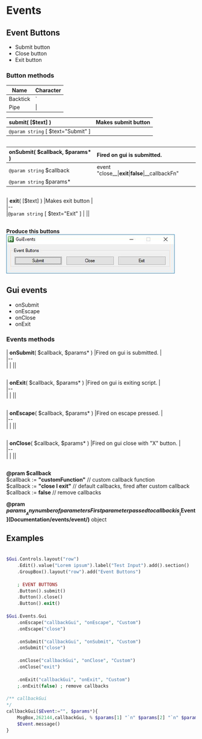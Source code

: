 # Events  

## Event Buttons  

* Submit button  
* Close button  
* Exit button  

### Button methods  
| Name     | Character |
| ---      | ---       |
| Backtick | `         |
| Pipe     | \|        |



| __submit__( [$text] )    |Makes submit button    |  
|:---    |:---    |  
|`@param string` [ $text="Submit" ]    |    |  

##  

| __onSubmit__( $callback, $params* )    |Fired on gui is submitted.    |  
|:---    |:---    |  
|`@param string` $callback    |event "close__\|__exit__\|__false__\|__callbackFn"    |  
|`@param string` $params*    |    |  

##  
##  

| __exit__( [$text] )    |Makes exit button    |  
|--  
|`@param string` [ $text="Exit" ]    |    ||  

##  

__Produce this buttons__  
![event-buttons](https://github.com/vilbur/ahk-vilgui/blob/master/Documentation/events/gui/eventn-buttons.jpeg?raw=true "Event buttons")  

## Gui events  

* onSubmit  
* onEscape  
* onClose  
* onExit  

### Events methods  


| __onSubmit__( $callback, $params* )    |Fired on gui is submitted.    |  
|--  
| |    ||  

##  

| __onExit__( $callback, $params* )    |Fired on gui is exiting script.    |  
|--  
| |    ||  

##  

| __onEscape__( $callback, $params* )    |Fired on escape pressed.    |  
|--  
| |    ||  

##  

| __onClose__( $callback, $params* )    |Fired on gui close with "X" button.    |  
|--  
|  |    ||  

##  




__@pram $callback__  
$callback := __"customFunction"__ // custom callback function  
$callback := __"close __I__ exit"__ // default callbacks, fired after custom callback  
$callback := __false__ // remove callbacks  

__@pram $params__  
Any number of parameters  
First parameter passed to callback is __[$Event](Documentation/events/event/)__ object  

## Examples  

``` php

$Gui.Controls.layout("row")
    .Edit().value("Lorem ipsum").label("Test Input").add().section()
    .GroupBox().layout("row").add("Event Buttons")

    ; EVENT BUTTONS
    .Button().submit()
    .Button().close()
    .Button().exit()            
    
$Gui.Events.Gui
    .onEscape("callbackGui", "onEscape", "Custom") 
    .onEscape("close")
    
    .onSubmit("callbackGui", "onSubmit", "Custom") 
    .onSubmit("close")
    
    .onClose("callbackGui", "onClose", "Custom")    
    .onClose("exit")

    .onExit("callbackGui", "onExit", "Custom")    
    ;.onExit(false) ; remove callbacks

/** callbackGui
*/
callbackGui($Event:="", $params*){
    MsgBox,262144,callbackGui, % $params[1] "`n" $params[2] "`n" $params[3],5
    $Event.message()
}


```  
